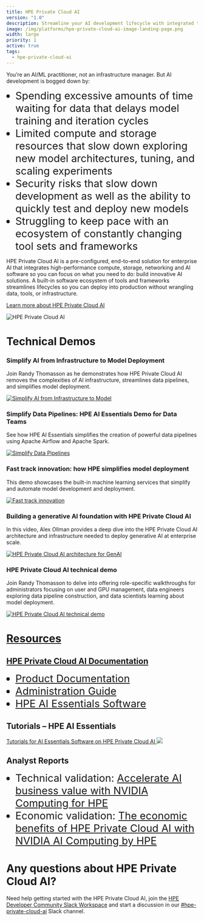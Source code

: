 ```yaml
---
title: HPE Private Cloud AI
version: "1.0"
description: Streamline your AI development lifecycle with integrated tools and resources
image: /img/platforms/hpe-private-cloud-ai-image-landing-page.png
width: large
priority: 1
active: true
tags:
  - hpe-private-cloud-ai
---
```

<style>
li {
   font-size: 27px;
   line-height: 33px;
   max-width: none;
}
</style>

You’re an AI/ML practitioner, not an infrastructure manager. But AI development is bogged down by: 

* Spending excessive amounts of time waiting for data that delays model training and iteration cycles 
* Limited compute and storage resources that slow down exploring new model architectures, tuning, and scaling experiments 
* Security risks that slow down development as well as the ability to quickly test and deploy new models  
* Struggling to keep pace with an ecosystem of constantly changing tool sets and frameworks 

HPE Private Cloud AI is a pre-configured, end-to-end solution for enterprise AI that integrates high-performance compute, storage, networking and AI software so you can focus on what you need to do: build innovative AI solutions. A built-in software ecosystem of tools and frameworks streamlines lifecycles so you can deploy into production without wrangling data, tools, or infrastructure.   

[Learn more about HPE Private Cloud AI](https://hpe.com/private-cloud-ai)

![HPE Private Cloud AI](/img/hpe-private-cloud-ai-picture1-new.jpg "HPE Private Cloud AI")

# Technical Demos

### Simplify AI from Infrastructure to Model Deployment

Join Randy Thomasson as he demonstrates how HPE Private Cloud AI removes the complexities of AI infrastructure, streamlines data pipelines, and simplifies model deployment.

<a href="https://www.brighttalk.com/webcast/19535/640132?utm_source=HPE&utm_medium=brighttalk&utm_campaign=640132" target="_blank">

![Simplify AI from Infrastructure to Model](/img/simplify-ai-from-infrastructure-to-model-deployment-500-281.png)

</a>

### Simplify Data Pipelines: HPE AI Essentials Demo for Data Teams

See how HPE AI Essentials simplifies the creation of powerful data pipelines using Apache Airflow and Apache Spark. 

[![Simplify Data Pipelines](https://img.youtube.com/vi/e0IUMJKpqGg/hqdefault.jpg)](https://www.youtube.com/watch?v=e0IUMJKpqGg)

### Fast track innovation: how HPE simplifies model deployment

This demo showcases the built-in machine learning services that simplify and automate model development and deployment. 

[![Fast track innovation](https://img.youtube.com/vi/THeg2DwrF4c/hqdefault.jpg)](https://www.youtube.com/watch?v=THeg2DwrF4c)

### Building a generative AI foundation with HPE Private Cloud AI

In this video, Alex Ollman provides a deep dive into the HPE Private Cloud AI architecture and infrastructure needed to deploy generative AI at enterprise scale.

[![HPE Private Cloud AI architecture for GenAI](https://img.youtube.com/vi/AIG4-O9ZVRY/hqdefault.jpg)](https://www.youtube.com/watch?v=AIG4-O9ZVRY)

### HPE Private Cloud AI technical demo

Join Randy Thomasson to delve into offering role-specific walkthroughs for administrators focusing on user and GPU management, data engineers exploring data pipeline construction, and data scientists learning about model deployment.

<a href="https://www.youtube.com/watch?v=5uRoHXD2Sks" target="_blank">

![HPE Private Cloud AI technical demo](/img/thumbnail-pcai-demo-500-281.png)

# Resources

## HPE Private Cloud AI Documentation

* [Product Documentation](https://www.hpe.com/psnow/product-documentation?oid=1014847366&cc=my&lc=en&jumpid=in_pdp-psnow-docs)
* [Administration Guide](https://hpe.com/support/PCAIUserGuide)
* [HPE AI Essentials Software](https://www.hpe.com/support/AIEDocs)

## Tutorials – HPE AI Essentials

[Tutorials for AI Essentials Software on HPE Private Cloud AI ![](Github)](https://github.com/HPEEzmeral/aie-tutorials/tree/aie-1.7.0)

## Analyst Reports

* Technical validation: [Accelerate AI business value with NVIDIA Computing for HPE](https://psnow.ext.hpe.com/doc/a00146294enw) 
* Economic validation: [The economic benefits of HPE Private Cloud AI with NVIDIA AI Computing by HPE](https://www.hpe.com/psnow/doc/a00146433enw)

# Any questions about HPE Private Cloud AI?

Need help getting started with the HPE Private Cloud AI, join the [HPE Developer Community Slack Workspace](https://developer.hpe.com/slack-signup/) and start a discussion in our [\#hpe-private-cloud-ai](https://hpedev.slack.com/archives/C08MBCD6ER5) Slack channel.
